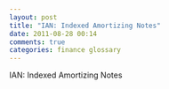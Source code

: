 ```yaml
---
layout: post
title: "IAN: Indexed Amortizing Notes"
date: 2011-08-28 00:14
comments: true
categories: finance glossary
---
```


IAN: Indexed Amortizing Notes


